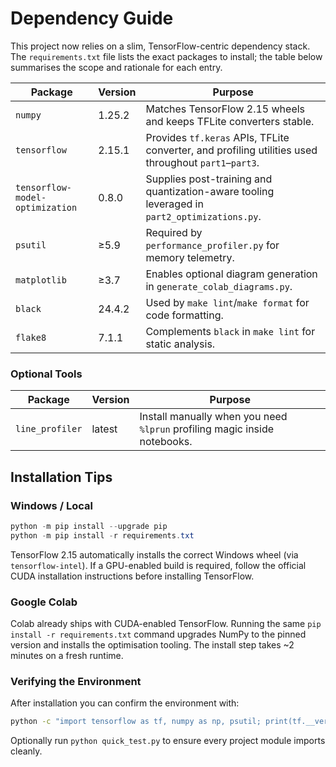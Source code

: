 # Dependency Guide

This project now relies on a slim, TensorFlow-centric dependency stack. The
`requirements.txt` file lists the exact packages to install; the table below
summarises the scope and rationale for each entry.

| Package | Version | Purpose |
| --- | --- | --- |
| `numpy` | 1.25.2 | Matches TensorFlow 2.15 wheels and keeps TFLite converters stable. |
| `tensorflow` | 2.15.1 | Provides `tf.keras` APIs, TFLite converter, and profiling utilities used throughout `part1`–`part3`. |
| `tensorflow-model-optimization` | 0.8.0 | Supplies post-training and quantization-aware tooling leveraged in `part2_optimizations.py`. |
| `psutil` | ≥5.9 | Required by `performance_profiler.py` for memory telemetry. |
| `matplotlib` | ≥3.7 | Enables optional diagram generation in `generate_colab_diagrams.py`. |
| `black` | 24.4.2 | Used by `make lint`/`make format` for code formatting. |
| `flake8` | 7.1.1 | Complements `black` in `make lint` for static analysis. |

### Optional Tools

| Package | Version | Purpose |
| --- | --- | --- |
| `line_profiler` | latest | Install manually when you need `%lprun` profiling magic inside notebooks. |

## Installation Tips

### Windows / Local

```powershell
python -m pip install --upgrade pip
python -m pip install -r requirements.txt
```

TensorFlow 2.15 automatically installs the correct Windows wheel (via
`tensorflow-intel`). If a GPU-enabled build is required, follow the official
CUDA installation instructions before installing TensorFlow.

### Google Colab

Colab already ships with CUDA-enabled TensorFlow. Running the same
`pip install -r requirements.txt` command upgrades NumPy to the pinned version
and installs the optimisation tooling. The install step takes ~2 minutes on a
fresh runtime.

### Verifying the Environment

After installation you can confirm the environment with:

```bash
python -c "import tensorflow as tf, numpy as np, psutil; print(tf.__version__, np.__version__)"
```

Optionally run `python quick_test.py` to ensure every project module imports
cleanly.
